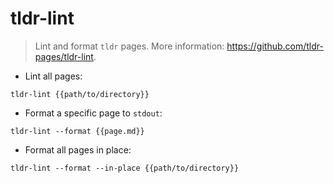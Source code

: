 # tldr-lint

> Lint and format `tldr` pages.
> More information: <https://github.com/tldr-pages/tldr-lint>.

- Lint all pages:

`tldr-lint {{path/to/directory}}`

- Format a specific page to `stdout`:

`tldr-lint --format {{page.md}}`

- Format all pages in place:

`tldr-lint --format --in-place {{path/to/directory}}`
